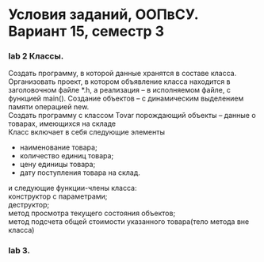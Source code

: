 # Условия заданий, ООПвСУ. Вариант 15, семестр 3  
### lab 2 Классы.  
Создать программу, в которой данные хранятся в составе класса. Организовать проект, в котором объявление класса находится в заголовочном файле *.h, а реализация – в исполняемом файле, с функцией main(). Создание объектов – с динамическим выделением памяти операцией new.  
Создать программу с классом Tovar порождающий объекты – данные о товарах, имеющихся на складе  
Класс включает в себя следующие элементы  
- наименование товара;  
- количество единиц товара;  
- цену единицы товара;  
- дату поступления товара на склад.  
 
и следующие функции-члены класса:  
конструктор с параметрами;  
деструктор;  
метод просмотра текущего состояния объектов;  
метод подсчета общей стоимости указанного товара(тело метода вне класса)  
### lab 3.  
